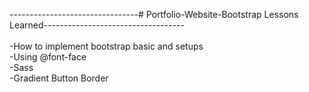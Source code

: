 --------------------------------# Portfolio-Website-Bootstrap Lessons Learned-----------------------------------<br><br>
-How to implement bootstrap basic and setups<br>
-Using @font-face<br>
-Sass<br>
-Gradient Button Border <br>
